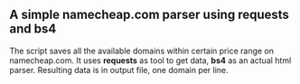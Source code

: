 ## A simple namecheap.com parser using requests and bs4

The script saves all the available domains within certain price range on namecheap.com. It uses **requests** as tool to get data, **bs4** as an actual html parser. Resulting data is in output file, one domain per line.
